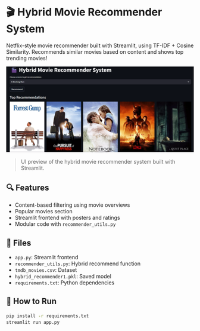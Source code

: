 # 🎬 Hybrid Movie Recommender System

Netflix-style movie recommender built with Streamlit, using TF-IDF + Cosine Similarity. Recommends similar movies based on content and shows top trending movies!
 
![Project Image](https://raw.githubusercontent.com/Rushi430/hybrid-movie-recommender/main/recommender.png)
> UI preview of the hybrid movie recommender system built with Streamlit.


## 🔍 Features
- Content-based filtering using movie overviews
- Popular movies section
- Streamlit frontend with posters and ratings
- Modular code with `recommender_utils.py`

## 📁 Files
- `app.py`: Streamlit frontend
- `recommender_utils.py`: Hybrid recommend function
- `tmdb_movies.csv`: Dataset
- `hybrid_recommender1.pkl`: Saved model
- `requirements.txt`: Python dependencies

## 🚀 How to Run
```bash
pip install -r requirements.txt
streamlit run app.py
